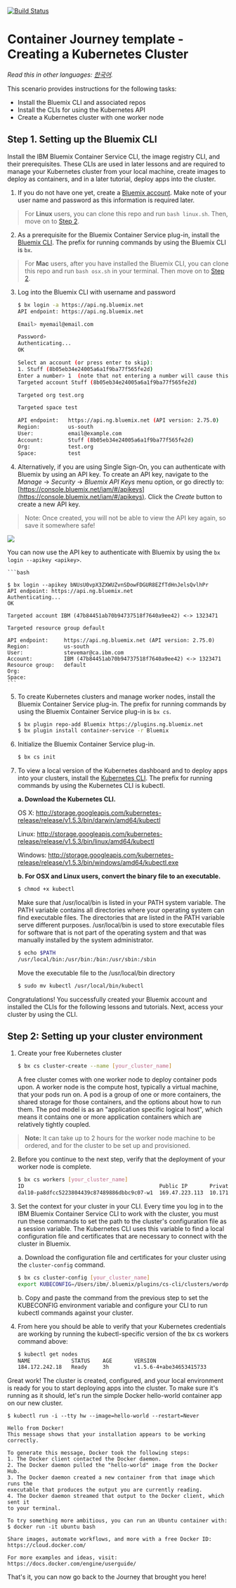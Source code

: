 [![Build Status](https://travis-ci.org/IBM/container-journey-template.svg?branch=master)](https://travis-ci.org/IBM/container-journey-template)

# Container Journey template - Creating a Kubernetes Cluster

*Read this in other languages: [한국어](README-ko.md).*

This scenario provides instructions for the following tasks:
- Install the Bluemix CLI and associated repos
- Install the CLIs for using the Kubernetes API
- Create a Kubernetes cluster with one worker node


## Step 1. Setting up the Bluemix CLI

Install the IBM Bluemix Container Service CLI, the image registry CLI, and their prerequisites. These CLIs are used in later lessons and are required to manage your Kubernetes cluster from your local machine, create images to deploy as containers, and in a later tutorial, deploy apps into the cluster.


1. If you do not have one yet, create a [Bluemix account](https://console.ng.bluemix.net/registration/). Make note of your user name and password as this information is required later.

> For **Linux** users, you can clone this repo and run `bash linux.sh`. Then, move on to [Step 2](#step-2-setting-up-your-cluster-environment).

2. As a prerequisite for the Bluemix Container Service plug-in, install the [Bluemix CLI](http://clis.ng.bluemix.net/ui/home.html). The prefix for running commands by using the Bluemix CLI is `bx`.

> For **Mac** users, after you have installed the Bluemix CLI, you can clone this repo and run `bash osx.sh` in your terminal. Then move on to [Step 2](#step-2-setting-up-your-cluster-environment).


3. Log into the Bluemix CLI with username and password
    ```bash
    $ bx login -a https://api.ng.bluemix.net
    API endpoint: https://api.ng.bluemix.net

    Email> myemail@email.com

    Password>
    Authenticating...
    OK

    Select an account (or press enter to skip):
    1. Stuff (8b05eb34e24005a6a1f9ba77f565fe2d)
    Enter a number> 1  (note that not entering a number will cause this to fail)
    Targeted account Stuff (8b05eb34e24005a6a1f9ba77f565fe2d)

    Targeted org test.org

    Targeted space test

    API endpoint:   https://api.ng.bluemix.net (API version: 2.75.0)
    Region:         us-south
    User:           email@example.com
    Account:        Stuff (8b05eb34e24005a6a1f9ba77f565fe2d)
    Org:            test.org
    Space:          test
    ```

4. Alternatively, if you are using Single Sign-On, you can authenticate with Bluemix by using an API key. To create an API key, navigate to the _Manage_ -> _Security_ -> _Bluemix API Keys_ menu option, or go directly to: [https://console.bluemix.net/iam/#/apikeys](https://console.bluemix.net/iam/#/apikeys). Click the _Create_ button to create a new API key.

> Note: Once created, you will not be able to view the API key again, so save it somewhere safe!

![](images/sso.png)

You can now use the API key to authenticate with Bluemix by using the `bx login --apikey <apikey>`.

    ```bash

    $ bx login --apikey bNUsU0vpX3ZXWUZvnSDowFDGUR8EZfTdHnJelsQvlhPr
    API endpoint: https://api.ng.bluemix.net
    Authenticating...
    OK

    Targeted account IBM (47b84451ab70b94737518f7640a9ee42) <-> 1323471

    Targeted resource group default

    API endpoint:     https://api.ng.bluemix.net (API version: 2.75.0)
    Region:           us-south
    User:             stevemar@ca.ibm.com
    Account:          IBM (47b84451ab70b94737518f7640a9ee42) <-> 1323471
    Resource group:   default
    Org:
    Space:
    ```

5. To create Kubernetes clusters and manage worker nodes, install the Bluemix Container Service plug-in. The prefix for running commands by using the Bluemix Container Service plug-in is `bx cs`.
    ```bash
    $ bx plugin repo-add Bluemix https://plugins.ng.bluemix.net
    $ bx plugin install container-service -r Bluemix
    ```

6. Initialize the Bluemix Container Service plug-in.
    ```bash
    $ bx cs init
    ```

7. To view a local version of the Kubernetes dashboard and to deploy apps into your clusters, install the [Kubernetes CLI](https://kubernetes.io/docs/user-guide/prereqs/). The prefix for running commands by using the Kubernetes CLI is kubectl.

    **a. Download the Kubernetes CLI.**

    OS X: http://storage.googleapis.com/kubernetes-release/release/v1.5.3/bin/darwin/amd64/kubectl

    Linux: http://storage.googleapis.com/kubernetes-release/release/v1.5.3/bin/linux/amd64/kubectl

    Windows: http://storage.googleapis.com/kubernetes-release/release/v1.5.3/bin/windows/amd64/kubectl.exe

    **b. For OSX and Linux users, convert the binary file to an executable.**

    ```bash
    $ chmod +x kubectl
    ```
    Make sure that /usr/local/bin is listed in your PATH system variable. The PATH variable contains all directories where your operating system can find executable files. The directories that are listed in the PATH variable serve different purposes. /usr/local/bin is used to store executable files for software that is not part of the operating system and that was manually installed by the system administrator.

    ```bash
    $ echo $PATH
    /usr/local/bin:/usr/bin:/bin:/usr/sbin:/sbin
    ```
    Move the executable file to the /usr/local/bin directory
    ```bash
    $ sudo mv kubectl /usr/local/bin/kubectl
    ```

Congratulations! You successfully created your Bluemix account and installed the CLIs for the following lessons and tutorials. Next, access your cluster by using the CLI.

## Step 2: Setting up your cluster environment

1. Create your free Kubernetes cluster
    ```bash
    $ bx cs cluster-create --name [your_cluster_name]
    ```
    A free cluster comes with one worker node to deploy container pods upon. A worker node is the compute host, typically a virtual machine, that your pods run on. A pod is a group of one or more containers, the shared storage for those containers, and the options about how to run them. The pod model is as an "application specific logical host", which means it contains one or more application containers which are relatively tightly coupled.

> **Note:** It can take up to 2 hours for the worker node machine to be ordered, and for the cluster to be set up and provisioned.

2. Before you continue to the next step, verify that the deployment of your worker node is complete.
    ```bash
    $ bx cs workers [your_cluster_name]
    ID                                           Public IP       Private IP    Machine Type  State     Status   
    dal10-pa8dfcc5223804439c87489886dbbc9c07-w1  169.47.223.113  10.171.42.93  free         deployed  Deploy Automation                                          Successful   
    ```

3. Set the context for your cluster in your CLI. Every time you log in to the IBM Bluemix Container Service CLI to work with the cluster, you must run these commands to set the path to the cluster's configuration file as a session variable. The Kubernetes CLI uses this variable to find a local configuration file and certificates that are necessary to connect with the cluster in Bluemix.

    a. Download the configuration file and certificates for your cluster using the `cluster-config` command.
    ```bash
    $ bx cs cluster-config [your_cluster_name]
    export KUBECONFIG=/Users/ibm/.bluemix/plugins/cs-cli/clusters/wordpress/kube-config-dal10-wordpress.yml
    ```

    b. Copy and paste the command from the previous step to set the KUBECONFIG environment variable and configure your CLI to run kubectl commands against your cluster.

4. From here you should be able to verify that your Kubernetes credentials are working by running the kubectl-specific version of the bx cs workers command above:
    ```bash
    $ kubectl get nodes
    NAME             STATUS    AGE       VERSION
    184.172.242.18   Ready     3h        v1.5.6-4+abe34653415733
    ```

Great work! The cluster is created, configured, and your local environment is ready for you to start deploying apps into the cluster. To make sure it's running as it should, let's run the simple Docker hello-world container app on our new cluster.

    $ kubectl run -i --tty hw --image=hello-world --restart=Never

    Hello from Docker!
    This message shows that your installation appears to be working correctly.

    To generate this message, Docker took the following steps:
    1. The Docker client contacted the Docker daemon.
    2. The Docker daemon pulled the "hello-world" image from the Docker Hub.
    3. The Docker daemon created a new container from that image which runs the
    executable that produces the output you are currently reading.
    4. The Docker daemon streamed that output to the Docker client, which sent it
    to your terminal.

    To try something more ambitious, you can run an Ubuntu container with:
    $ docker run -it ubuntu bash

    Share images, automate workflows, and more with a free Docker ID:
    https://cloud.docker.com/

    For more examples and ideas, visit:
    https://docs.docker.com/engine/userguide/

That's it, you can now go back to the Journey that brought you here!
